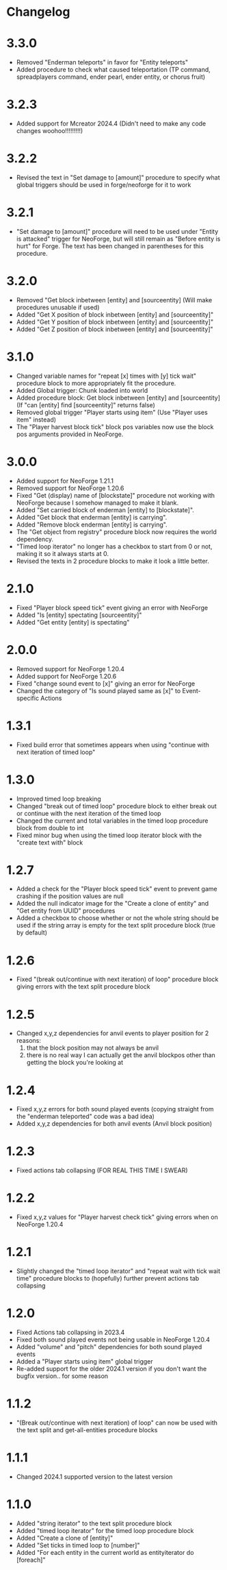 # Changelog
# 3.3.0
- Removed "Enderman teleports" in favor for "Entity teleports"
- Added procedure to check what caused teleportation (TP command, spreadplayers command, ender pearl, ender entity, or chorus fruit)
# 3.2.3
- Added support for Mcreator 2024.4 (Didn't need to make any code changes woohoo!!!!!!!!!)
# 3.2.2
- Revised the text in "Set damage to [amount]" procedure to specify what global triggers should be used in forge/neoforge for it to work
# 3.2.1
- "Set damage to [amount]" procedure will need to be used under "Entity is attacked" trigger for NeoForge, but will still remain as "Before entity is hurt" for Forge. The text has been changed in parentheses for this procedure.
# 3.2.0
- Removed "Get block inbetween [entity] and [sourceentity] (Will make procedures unusable if used)
- Added "Get X position of block inbetween [entity] and [sourceentity]"
- Added "Get Y position of block inbetween [entity] and [sourceentity]"
- Added "Get Z position of block inbetween [entity] and [sourceentity]"
# 3.1.0
- Changed variable names for "repeat [x] times with [y] tick wait" procedure block to more appropriately fit the procedure.
- Added Global trigger: Chunk loaded into world
- Added procedure block: Get block inbetween [entity] and [sourceentity] (If "can [entity] find [sourceentity]" returns false)
- Removed global trigger "Player starts using item" (Use "Player uses item" instead)
- The "Player harvest block tick" block pos variables now use the block pos arguments provided in NeoForge.
# 3.0.0
- Added support for NeoForge 1.21.1
- Removed support for NeoForge 1.20.6
- Fixed "Get (display) name of [blockstate]" procedure not working with NeoForge because I somehow managed to make it blank.
- Added "Set carried block of enderman [entity] to [blockstate]".
- Added "Get block that enderman [entity] is carrying".
- Added "Remove block enderman [entity] is carrying".
- The "Get object from registry" procedure block now requires the world dependency.
- "Timed loop iterator" no longer has a checkbox to start from 0 or not, making it so it always starts at 0.
- Revised the texts in 2 procedure blocks to make it look a little better.
# 2.1.0
- Fixed "Player block speed tick" event giving an error with NeoForge
- Added "Is [entity] spectating [sourceentity]"
- Added "Get entity [entity] is spectating"
# 2.0.0
- Removed support for NeoForge 1.20.4
- Added support for NeoForge 1.20.6
- Fixed "change sound event to [x]" giving an error for NeoForge
- Changed the category of "Is sound played same as [x]" to Event-specific Actions
# 1.3.1
- Fixed build error that sometimes appears when using "continue with next iteration of timed loop"
# 1.3.0
- Improved timed loop breaking
- Changed "break out of timed loop" procedure block to either break out or continue with the next iteration of the timed loop
- Changed the current and total variables in the timed loop procedure block from double to int
- Fixed minor bug when using the timed loop iterator block with the "create text with" block
# 1.2.7
- Added a check for the "Player block speed tick" event to prevent game crashing if the position values are null
- Added the null indicator image for the "Create a clone of entity" and "Get entity from UUID" procedures
- Added a checkbox to choose whether or not the whole string should be used if the string array is empty for the text split procedure block (true by default)
# 1.2.6
- Fixed "(break out/continue with next iteration) of loop" procedure block giving errors with the text split procedure block
# 1.2.5
- Changed x,y,z dependencies for anvil events to player position for 2 reasons: 
  1. that the block position may not always be anvil
  2. there is no real way I can actually get the anvil blockpos other than getting the block you're looking at
# 1.2.4
- Fixed x,y,z errors for both sound played events (copying straight from the "enderman teleported" code was a bad idea)
- Added x,y,z dependencies for both anvil events (Anvil block position)
# 1.2.3
- Fixed actions tab collapsing (FOR REAL THIS TIME I SWEAR)
# 1.2.2
- Fixed x,y,z values for "Player harvest check tick" giving errors when on NeoForge 1.20.4
# 1.2.1
- Slightly changed the "timed loop iterator" and "repeat wait with tick wait time" procedure blocks to (hopefully) further prevent actions tab collapsing
# 1.2.0
- Fixed Actions tab collapsing in 2023.4
- Fixed both sound played events not being usable in NeoForge 1.20.4
- Added "volume" and "pitch" dependencies for both sound played events
- Added a "Player starts using item" global trigger
- Re-added support for the older 2024.1 version if you don't want the bugfix version.. for some reason
# 1.1.2
- "(Break out/continue with next iteration) of loop" can now be used with the text split and get-all-entities procedure blocks
# 1.1.1
- Changed 2024.1 supported version to the latest version
# 1.1.0
- Added "string iterator" to the text split procedure block
- Added "timed loop iterator" for the timed loop procedure block
- Added "Create a clone of [entity]"
- Added "Set ticks in timed loop to [number]"
- Added "For each entity in the current world as entityiterator do [foreach]"
